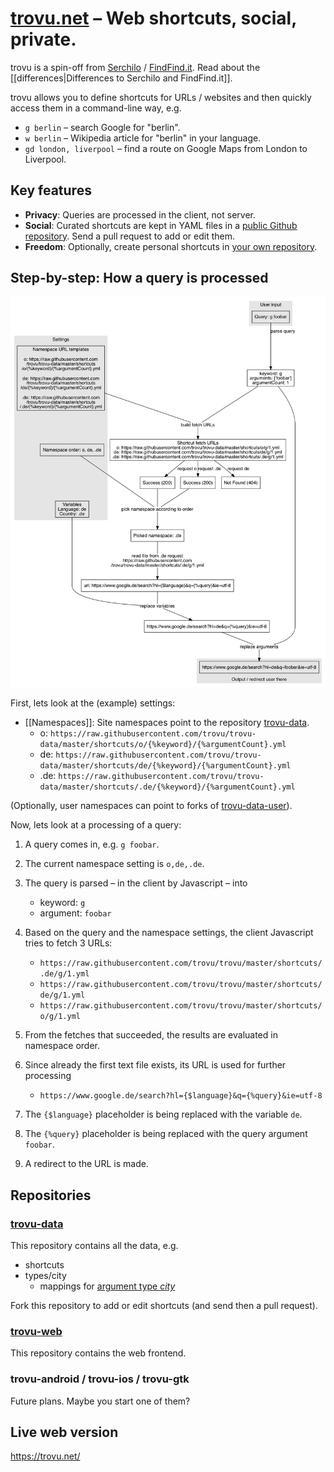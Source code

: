 # [trovu.net](https://trovu.net/) – Web shortcuts, social, private.

trovu is a spin-off from [Serchilo](https://github.com/georgjaehnig/serchilo-drupal) / [FindFind.it](https://www.findfind.it/). Read about the [[differences|Differences to Serchilo and FindFind.it]].

trovu allows you to define shortcuts for URLs / websites and then quickly access them in a command-line way, e.g.

- `g berlin` – search Google for "berlin".
- `w berlin` – Wikipedia article for "berlin" in your language.
- `gd london, liverpool` – find a route on Google Maps from London to Liverpool. 

## Key features

- **Privacy**: Queries are processed in the client, not server.
- **Social**: Curated shortcuts are kept in YAML files in a [public Github repository](https://github.com/trovu/trovu-data). Send a pull request to add or edit them.
- **Freedom**: Optionally, create personal shortcuts in [your own repository](https://github.com/trovu/trovu-data-user).

## Step-by-step: How a query is processed

![](https://github.com/trovu/trovu.github.io/blob/master/img/process.basic.png)

First, lets look at the (example) settings:

- [[Namespaces]]: Site namespaces point to the repository [trovu-data](https://github.com/trovu/trovu-data). 
  - o: `https://raw.githubusercontent.com/trovu/trovu-data/master/shortcuts/o/{%keyword}/{%argumentCount}.yml`
  - de: `https://raw.githubusercontent.com/trovu/trovu-data/master/shortcuts/de/{%keyword}/{%argumentCount}.yml`
  - .de: `https://raw.githubusercontent.com/trovu/trovu-data/master/shortcuts/.de/{%keyword}/{%argumentCount}.yml`

(Optionally, user namespaces can point to forks of [trovu-data-user](https://github.com/trovu/trovu-data-user)).

Now, lets look at a processing of a query:

1. A query comes in, e.g. `g foobar`.
1. The current namespace setting is `o,de,.de`.
1. The query is parsed – in the client by Javascript – into
   - keyword: `g`
   - argument: `foobar`
1. Based on the query and the namespace settings, the client Javascript tries to fetch 3 URLs:
   - `https://raw.githubusercontent.com/trovu/trovu/master/shortcuts/.de/g/1.yml`
   - `https://raw.githubusercontent.com/trovu/trovu/master/shortcuts/de/g/1.yml`
   - `https://raw.githubusercontent.com/trovu/trovu/master/shortcuts/o/g/1.yml`

1. From the fetches that succeeded, the results are evaluated in namespace order.
1. Since already the first text file exists, its URL is used for further processing
    -  `https://www.google.de/search?hl={$language}&q={%query}&ie=utf-8` 
1. The `{$language}` placeholder is being replaced with the variable `de`.
1. The `{%query}` placeholder is being replaced with the query argument `foobar`.
1. A redirect to the URL is made.

## Repositories

### [trovu-data](https://github.com/trovu/trovu-data)

This repository contains all the data, e.g.

- shortcuts
- types/city
  - mappings for [argument type *city*](https://github.com/trovu/trovu.github.io/wiki/Shortcut-URLs#city)

Fork this repository to add or edit shortcuts (and send then a pull request).

### [trovu-web](https://github.com/trovu/trovu-web)

This repository contains the web frontend.

### trovu-android / trovu-ios / trovu-gtk

Future plans. Maybe you start one of them?

## Live web version

https://trovu.net/
